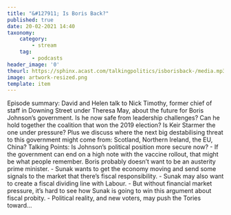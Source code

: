 ```yaml
---
title: "&#127911; Is Boris Back?"
published: true
date: 20-02-2021 14:40
taxonomy:
    category:
        - stream
    tag:
        - podcasts
header_image: '0'
theurl: https://sphinx.acast.com/talkingpolitics/isborisback-/media.mp3?tk=eyJ0ayI6ImRlZmF1bHQiLCJhZHMiOnRydWUsInNwb25zIjp0cnVlLCJpbiI6Imh0dHBzOi8vYXRlYW0tcGVnYXN1cy1hc3NldHMtYnVja2V0LXByb2QuczMuZXUtd2VzdC0xLmFtYXpvbmF3cy5jb20vOWEwM2ZlOWUtMWZmMC00ZGNjLWIzZjYtNTBiZDFmMDE2ZWE0L2F1ZGlvL3B1YmxpY2ludHJvLWtraTg1ZTJ5LXRwX3B1YmxpY19mZWVkX2ludHJvXzFfLm1wMyIsInN0YXR1cyI6InB1YmxpYyJ9&sig=NLqSrtYn2t4XlFaZTgyrzqsnWo-84tpYj5kRdEiancU
image: artwork-resized.png
template: item
--- 
```

Episode summary: David and Helen talk to Nick Timothy, former chief of staff in Downing Street under Theresa May, about the future for Boris Johnson’s government. Is he now safe from leadership challenges? Can he hold together the coalition that won the 2019 election? Is Keir Starmer the one under pressure? Plus we discuss where the next big destabilising threat to this government might come from: Scotland, Northern Ireland, the EU, China? Talking Points: Is Johnson’s political position more secure now? - If the government can end on a high note with the vaccine rollout, that might be what people remember. Boris probably doesn’t want to be an austerity prime minister. - Sunak wants to get the economy moving and send some signals to the market that there’s fiscal responsibility. - Sunak may also want to create a fiscal dividing line with Labour. - But without financial market pressure, it’s hard to see how Sunak is going to win this argument about fiscal probity. - Political reality, and new voters, may push the Tories toward…
